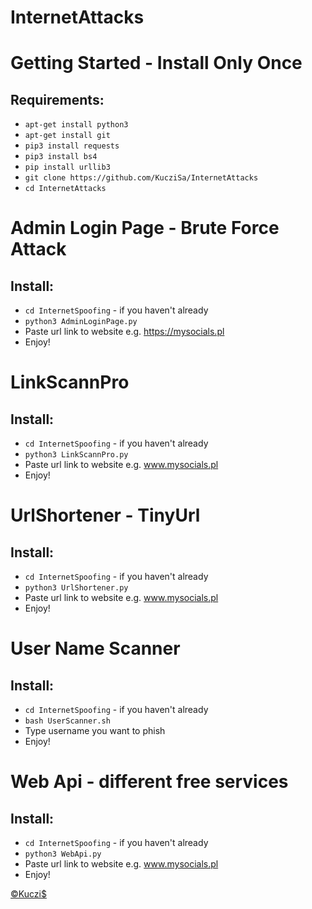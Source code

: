# InternetAttacks

# Getting Started - Install Only Once
## Requirements:
* ```apt-get install python3```
*  ```apt-get install git```
*  ```pip3 install requests```
*  ```pip3 install bs4```
*  ```pip install urllib3```
*  ```git clone https://github.com/KucziSa/InternetAttacks```
*  ```cd InternetAttacks```

# Admin Login Page - Brute Force Attack
## Install: 

* ```cd InternetSpoofing``` - if you haven't already
* ```python3 AdminLoginPage.py```
* Paste url link to website e.g. https://mysocials.pl
* Enjoy!

# LinkScannPro
## Install: 

* ```cd InternetSpoofing``` - if you haven't already
* ```python3 LinkScannPro.py```
* Paste url link to website e.g. www.mysocials.pl
* Enjoy!

# UrlShortener - TinyUrl
## Install: 

* ```cd InternetSpoofing``` - if you haven't already
* ```python3 UrlShortener.py```
* Paste url link to website e.g. www.mysocials.pl
* Enjoy!

# User Name Scanner
## Install: 

* ```cd InternetSpoofing``` - if you haven't already
* ```bash UserScanner.sh```
* Type username you want to phish
* Enjoy!

# Web Api - different free services
## Install: 

* ```cd InternetSpoofing``` - if you haven't already
* ```python3 WebApi.py```
* Paste url link to website e.g. www.mysocials.pl
* Enjoy!

<a href="https://kuczis.mysocials.pl">©Kuczi$</a>
